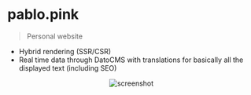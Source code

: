# pablo.pink

> Personal website

- Hybrid rendering (SSR/CSR)
- Real time data through DatoCMS with translations for basically all the displayed text (including SEO)

<p align="center">
  <img src="https://user-images.githubusercontent.com/4324982/74949268-d2ff4f00-53fd-11ea-83e7-679d3ffb6213.gif" alt="screenshot" />
</p>
